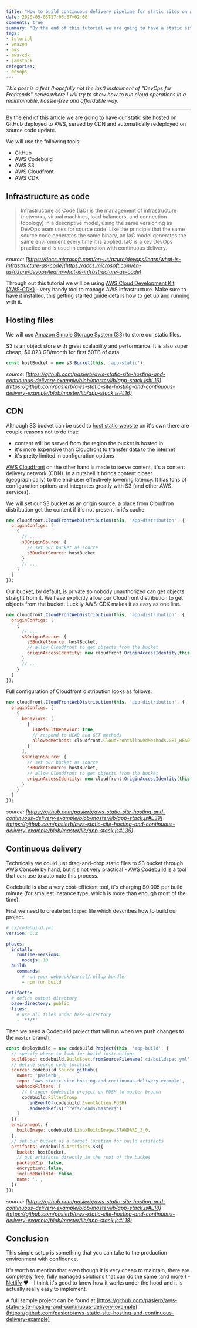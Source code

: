 ```yaml
---
title: "How to build continuous delivery pipeline for static sites on AWS"
date: 2020-05-03T17:05:37+02:00
comments: true
summary: "By the end of this tutorial we are going to have a static site deployed to AWS, served by CDN and automatically redeployed on source code update."
tags:
- tutorial
- amazon
- aws
- aws-cdk
- jamstack
categories:
- devops
---
```


*This post is a first (hopefully not the last) installment of "DevOps for Frontends" series where I will try to show how to run cloud operations in a maintainable, hassle-free and affordable way.*

---

By the end of this article we are going to have our static site hosted on GitHub deployed to AWS, served by CDN and automatically redeployed on source code update.

We will use the following tools:

- GitHub
- AWS Codebuild
- AWS S3
- AWS Cloudfront
- AWS CDK

## Infrastructure as code

> Infrastructure as Code (IaC) is the management of infrastructure (networks, virtual machines, load balancers, and connection topology) in a descriptive model, using the same versioning as DevOps team uses for source code. Like the principle that the same source code generates the same binary, an IaC model generates the same environment every time it is applied. IaC is a key DevOps practice and is used in conjunction with continuous delivery.

*source: [https://docs.microsoft.com/en-us/azure/devops/learn/what-is-infrastructure-as-code](https://docs.microsoft.com/en-us/azure/devops/learn/what-is-infrastructure-as-code)*

Through out this tutorial we will be using [AWS Cloud Development Kit (AWS-CDK)](https://docs.aws.amazon.com/cdk/latest/guide/home.html) - very handy tool to manage AWS infrastructure. Make sure to have it installed, this [getting started guide](https://docs.aws.amazon.com/cdk/latest/guide/getting_started.html) details how to get up and running with it.

## Hosting files

We will use [Amazon Simple Storage System (S3)](https://aws.amazon.com/s3/) to store our static files.

S3 is an object store with great scalability and performance. It is also super cheap, $0.023 GB/month for first 50TB of data.

```javascript
const hostBucket = new s3.Bucket(this, 'app-static');
```
*source: [https://github.com/pasierb/aws-static-site-hosting-and-continuous-delivery-example/blob/master/lib/app-stack.js#L16](https://github.com/pasierb/aws-static-site-hosting-and-continuous-delivery-example/blob/master/lib/app-stack.js#L16)*

## CDN

Although S3 bucket can be used to [host static website](https://docs.aws.amazon.com/AmazonS3/latest/dev/WebsiteHosting.html) on it's own there are couple reasons not to do that:

- content will be served from the region the bucket is hosted in
- it's more expensive than Cloudfront to transfer data to the internet
- it's pretty limited in configuration options

[AWS Cloudfront](https://aws.amazon.com/cloudfront/?nc=sn&loc=1) on the other hand is made to serve content, it's a content delivery network (CDN). In a nutshell it brings content closer (geographically) to the end-user effectively lowering latency. It has tons of configuration options and integrates greatly with S3 (and other AWS services).

We will set our S3 bucket as an origin source, a place from Cloudfron distribution get the content if it's not present in it's cache.

```javascript
new cloudfront.CloudFrontWebDistribution(this, 'app-distribution', {
  originConfigs: [
    {
      // ...
      s3OriginSource: {
        // set our bucket as source
        s3BucketSource: hostBucket
      }
      // ...
    }
  ]
});
```

Our bucket, by default, is private so nobody unauthorized can get objects straight from it. We have explicitly allow our Cloudfront distribution to get objects from the bucket. Luckily AWS-CDK makes it as easy as one line.

```javascript
new cloudfront.CloudFrontWebDistribution(this, 'app-distribution', {
  originConfigs: [
    {
      // ...
      s3OriginSource: {
        s3BucketSource: hostBucket,
        // allow Cloudfront to get objects from the bucket
        originAccessIdentity: new cloudfront.OriginAccessIdentity(this, 'app-access-identity')
      }
      // ...
    }
  ]
});
```

Full configuration of Cloudfront distribution looks as follows:

```javascript
new cloudfront.CloudFrontWebDistribution(this, 'app-distribution', {
  originConfigs: [
    {
      behaviors: [
        {
          isDefaultBehavior: true,
          // respond to HEAD and GET methods
          allowedMethods: cloudfront.CloudFrontAllowedMethods.GET_HEAD
        }
      ],
      s3OriginSource: {
        // set our bucket as source
        s3BucketSource: hostBucket,
        // allow Cloudfront to get objects from the bucket
        originAccessIdentity: new cloudfront.OriginAccessIdentity(this, 'app-access-identity')
      }
    }
  ]
});
```
*source: [https://github.com/pasierb/aws-static-site-hosting-and-continuous-delivery-example/blob/master/lib/app-stack.js#L39](https://github.com/pasierb/aws-static-site-hosting-and-continuous-delivery-example/blob/master/lib/app-stack.js#L39)*

## Continuous delivery

Technically we could just drag-and-drop static files to S3 bucket through AWS Console by hand, but it's not very practical - [AWS Codebuild](https://aws.amazon.com/codebuild/) is a tool that can use to automate this process.

Codebuild is also a very cost-efficient tool, it's charging $0.005 per build minute (for smallest instance type, which is more than enough most of the time).

First we need to create `buildspec` file which describes how to build our project.

```yaml
# ci/codebuild.yml
version: 0.2

phases:
  install:
    runtime-versions:
      nodejs: 10
  build:
    commands:
      # run your webpack/parcel/rollup bundler
      - npm run build

artifacts:
  # define output directory
  base-directory: public
  files:
    # use all files under base-directory
    - '**/*'
```

Then we need a Codebuild project that will run when we push changes to the `master` branch.


```javascript
const deployBuild = new codebuild.Project(this, 'app-build', {
  // specify where to look for build instructions
  buildSpec: codebuild.BuildSpec.fromSourceFilename('ci/buildspec.yml'),
  // define source code location
  source: codebuild.Source.gitHub({
    owner: 'pasierb',
    repo: 'aws-static-site-hosting-and-continuous-delivery-example',
    webhookFilters: [
      // trigger Codebuild project on PUSH to master branch
      codebuild.FilterGroup
        .inEventOf(codebuild.EventAction.PUSH)
        .andHeadRefIs('^refs/heads/master$')
    ]
  }),
  environment: {
    buildImage: codebuild.LinuxBuildImage.STANDARD_3_0,
  },
  // set our bucket as a target location for build artifacts
  artifacts: codebuild.Artifacts.s3({
    bucket: hostBucket,
    // put artifacts directly in the root of the bucket
    packageZip: false,
    encryption: false,
    includeBuildId: false,
    name: '.',
  })
});
```
*source: [https://github.com/pasierb/aws-static-site-hosting-and-continuous-delivery-example/blob/master/lib/app-stack.js#L18](https://github.com/pasierb/aws-static-site-hosting-and-continuous-delivery-example/blob/master/lib/app-stack.js#L18)*

## Conclusion

This simple setup is something that you can take to the production environment with confidence.

It's worth to mention that even though it is very cheap to maintain, there are completely free, fully managed solutions that can do the same (and more!) - [Netlify](https://www.netlify.com/) ❤️ - I think it's good to know how it works under the hood and it is actually really easy to implement.

A full sample project can be found at [https://github.com/pasierb/aws-static-site-hosting-and-continuous-delivery-example](https://github.com/pasierb/aws-static-site-hosting-and-continuous-delivery-example)

